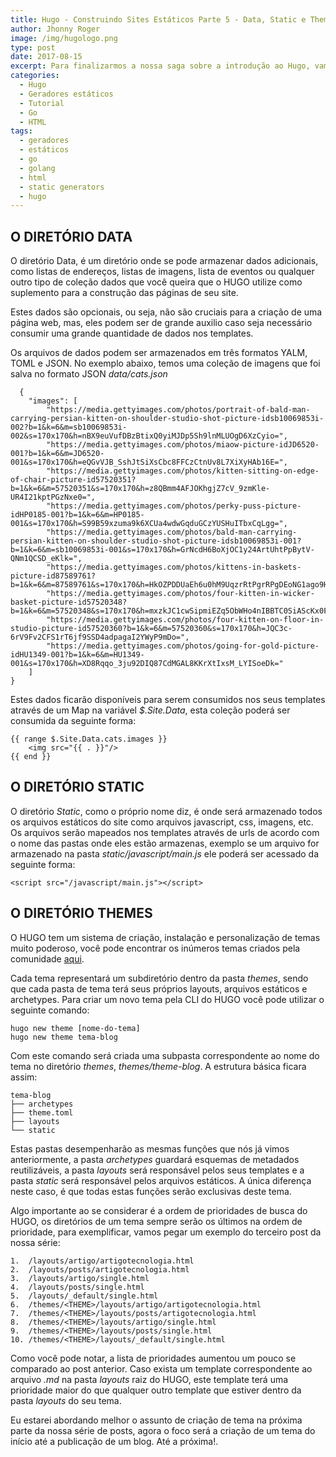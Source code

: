 ```yaml
---
title: Hugo - Construindo Sites Estáticos Parte 5 - Data, Static e Themes
author: Jhonny Roger
image: /img/hugologo.png
type: post
date: 2017-08-15
excerpt: Para finalizarmos a nossa saga sobre a introdução ao Hugo, vamos falar sobre os três ultimos diretórios principais que faltavam, Data, Static e Themes
categories:
  - Hugo
  - Geradores estáticos
  - Tutorial
  - Go
  - HTML
tags:
  - geradores
  - estáticos
  - go
  - golang
  - html
  - static generators
  - hugo
---
```



O DIRETÓRIO DATA
-----------------

O diretório Data, é um diretório onde se pode armazenar dados adicionais, como listas de endereços, listas de imagens, lista de eventos ou qualquer outro tipo de coleção dados que você queira que o HUGO utilize como suplemento para a construção das páginas de seu site. 
  
Estes dados são opcionais, ou seja, não são cruciais para a criação de uma página web, mas, eles podem ser de grande auxilio caso seja necessário consumir uma grande quantidade de dados nos templates. 
  
Os arquivos de dados podem ser armazenados em três formatos YALM, TOML e JSON. No exemplo abaixo, temos uma coleção de imagens que foi salva no formato JSON *data/cats.json* 

      {
        "images": [
            "https://media.gettyimages.com/photos/portrait-of-bald-man-carrying-persian-kitten-on-shoulder-studio-shot-picture-idsb10069853i-002?b=1&k=6&m=sb10069853i-002&s=170x170&h=nBX9euVufDBzBtixQ0yiMJDp5Sh9lnMLUOgD6XzCyio=",
            "https://media.gettyimages.com/photos/miaow-picture-idJD6520-001?b=1&k=6&m=JD6520-001&s=170x170&h=eQGvVJB_SshJtSiXsCbc8FFCzCtnUv8L7XiXyHAb16E=",
            "https://media.gettyimages.com/photos/kitten-sitting-on-edge-of-chair-picture-id57520351?b=1&k=6&m=57520351&s=170x170&h=z8QBmm4AFJOKhgjZ7cV_9zmKle-UR4I21kptPGzNxe0=",
            "https://media.gettyimages.com/photos/perky-puss-picture-idHP0185-001?b=1&k=6&m=HP0185-001&s=170x170&h=S99B59xzuma9k6XCUa4wdwGqduGCzYUSHuITbxCqLgg=",
            "https://media.gettyimages.com/photos/bald-man-carrying-persian-kitten-on-shoulder-studio-shot-picture-idsb10069853i-001?b=1&k=6&m=sb10069853i-001&s=170x170&h=GrNcdH6BoXjOC1y24ArtUhtPpBytV-QNm1QCSD_eKlk=",
            "https://media.gettyimages.com/photos/kittens-in-baskets-picture-id87589761?b=1&k=6&m=87589761&s=170x170&h=HkOZPDDUaEh6u0hM9UqzrRtPgrRPgDEoNG1ago9Hjqw=",
            "https://media.gettyimages.com/photos/four-kitten-in-wicker-basket-picture-id57520348?b=1&k=6&m=57520348&s=170x170&h=mxzkJC1cwSipmiEZq5ObWHo4nIBBTC0SiAScKx0Fgmc=",
            "https://media.gettyimages.com/photos/four-kitten-on-floor-in-studio-picture-id57520360?b=1&k=6&m=57520360&s=170x170&h=JQC3c-6rV9Fv2CFS1rT6jf9SSD4adpagaI2YWyP9mDo=",
            "https://media.gettyimages.com/photos/going-for-gold-picture-idHU1349-001?b=1&k=6&m=HU1349-001&s=170x170&h=XD8Rqqo_3ju92DIQ87CdMGAL8KKrXtIxsM_LYISoeDk="
        ]
    }

Estes dados ficarão disponíveis para serem consumidos nos seus templates através de um Map na variável *$.Site.Data*, esta coleção poderá ser consumida da seguinte forma:

    {{ range $.Site.Data.cats.images }}
        <img src="{{ . }}"/>
    {{ end }}


O DIRETÓRIO STATIC
------------------

O diretório *Static*, como o próprio nome diz, é onde será armazenado todos os arquivos estáticos do site como arquivos javascript, css, imagens, etc. Os arquivos serão mapeados nos templates através de urls de acordo com o nome das pastas onde eles estão armazenas, exemplo se um arquivo for armazenado na pasta *static/javascript/main.js* ele poderá ser acessado da seguinte forma: 
  
    <script src="/javascript/main.js"></script>


O DIRETÓRIO THEMES
-------------------

O HUGO tem um sistema de criação, instalação e personalização de temas muito poderoso, você pode encontrar os inúmeros temas criados pela comunidade [aqui](https://themes.gohugo.io/).

Cada tema representará um subdiretório dentro da pasta *themes*, sendo que cada pasta de tema terá seus próprios layouts, arquivos estáticos e archetypes. Para criar um novo tema pela CLI do HUGO você pode utilizar o seguinte comando: 

    hugo new theme [nome-do-tema]
    hugo new theme tema-blog

Com este comando será criada uma subpasta correspondente ao nome do tema no diretório *themes*, *themes/theme-blog*. A estrutura básica ficara assim:

    tema-blog
    ├── archetypes 
    ├── theme.toml 
    ├── layouts 
    └── static

Estas pastas desempenharão as mesmas funções que nós já vimos anteriormente, a pasta *archetypes* guardará esquemas de metadados reutilizáveis, a pasta *layouts* será responsável pelos seus templates e a pasta *static* será responsável pelos arquivos estáticos. A única diferença neste caso, é que todas estas funções serão exclusivas deste tema. 
  
Algo importante ao se considerar é a ordem de prioridades de busca do HUGO, os diretórios de um tema sempre serão os últimos na ordem de prioridade, para exemplificar, vamos pegar um exemplo do terceiro post da nossa série: 

    1.  /layouts/artigo/artigotecnologia.html
    2.  /layouts/posts/artigotecnologia.html 
    3.  /layouts/artigo/single.html
    4.  /layouts/posts/single.html
    5.  /layouts/_default/single.html
    6.  /themes/<THEME>/layouts/artigo/artigotecnologia.html
    7.  /themes/<THEME>/layouts/posts/artigotecnologia.html
    8.  /themes/<THEME>/layouts/artigo/single.html
    9.  /themes/<THEME>/layouts/posts/single.html
    10. /themes/<THEME>/layouts/_default/single.html

Como você pode notar, a lista de prioridades aumentou um pouco se comparado ao post anterior. Caso exista um template correspondente ao arquivo *.md* na pasta *layouts* raiz do HUGO, este template terá uma prioridade maior do que qualquer outro template que estiver dentro da pasta *layouts* do seu tema. 
  
Eu estarei abordando melhor o assunto de criação de tema na próxima parte da nossa série de posts, agora o foco será a criação de um tema do início até a publicação de um blog. Até a próxima!. 